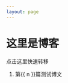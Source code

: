 ```yaml
---
layout: page
---
```

<script setup>
function range(n) {
    let array = [];
    for (let i = 1; i <= n; i++) {
        array.push(i);
    }
    return array;
}
</script>


# 这里是博客

点击这里快速转移

<ol>
    <li v-for="n in range(11)">
        <a :href="`/blogs/blog${n}.html`">第{{ n }}篇测试博文</a>
    </li>
</ol>